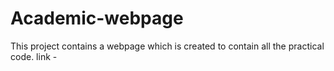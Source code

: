 # Academic-webpage
This project contains a webpage which is created to contain all the practical code.
link - 
